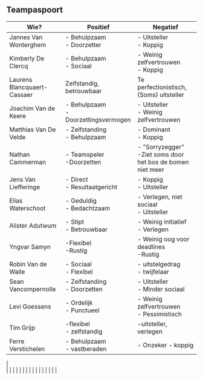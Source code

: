 ## Teampaspoort

| Wie?                        | Positief                                | Negatief                                                      |
| --------------------------- | --------------------------------------- | ------------------------------------------------------------- |
| Jannes Van Wonterghem       | - Behulpzaam<br />- Doorzetter          | - Uitsteller<br />- Koppig                                    |
| Kimberly De Clercq          | - Behulpzaam<br />- Sociaal             | - Weinig zelfvertrouwen<br />- Koppig                         |
| Laurens Blancquaert-Cassaer | Zelfstandig, betrouwbaar                | Te perfectionistisch, (Soms) uitsteller                       |
| Joachim Van de Keere        | - Behulpzaam<br >- Doorzettingsvermogen | - Uitsteller <br > - Weinig zelfvertrouwen                    |
| Matthias Van De Velde       | - Zelfstanding<br>- Behulpzaam          | - Dominant<br>- Koppig                                        |
| Nathan Cammerman            | - Teamspeler<br>-Doorzetten             | - "Sorryzegger"<br>-Ziet soms door het bos de bomen niet meer |
| Jens Van Liefferinge        | - Direct<br>- Resultaatgericht          | - Koppig<br>- Uitsteller                                      |
| Elias Waterschoot           | - Geduldig<br>- Bedachtzaam             | - Verlegen, niet sociaal<br>- Uitsteller                      |
| Alister Adutwum             | - Stipt<br>- Betrouwbaar                | - Weinig initiatief<br> - Verlegen                            |
| Yngvar Samyn                | -Flexibel<br>-Rustig                    | - Weinig oog voor deadlines<br> -Rustig                       |
| Robin Van de Walle          | - Sociaal <br> - Flexibel               | - uitstelgedrag <br> - twijfelaar                             |
| Sean Vancompernolle         | - Zelfstanding <br> - Doorzetten        | - Uitsteller <br> - Minder sociaal                            |
| Levi Goessens               | - Ordelijk <br> - Punctueel             | - Weinig zelfvertrouwen <br> - Pessimistisch                  |
| Tim Grijp                   |  -flexibel <br> - zelfstandig           | -uitsteller, verlegen                              
| Ferre Verstichelen          |  - Behulpzaam <br> - vastberaden        | - Onzeker - koppig                                            |
|                                                                                               
|                             |                                         |                                                               |
|                             |                                         |                                                               |
|                             |                                         |                                                               |
|                             |                                         |                                                               |
